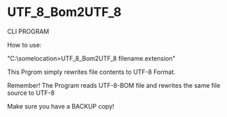 # UTF_8_Bom2UTF_8
CLI PROGRAM

How to use:

"C:\somelocation>UTF_8_Bom2UTF_8 filename.extension"

This Prgrom simply rewrites file contents to UTF-8 Format.

Remember! The Program reads UTF-8-BOM file and rewrites the same file source to UTF-8

Make sure you have a BACKUP copy!

